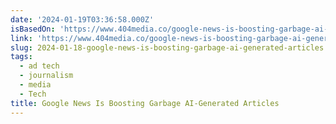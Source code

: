 ```yaml
---
date: '2024-01-19T03:36:58.000Z'
isBasedOn: 'https://www.404media.co/google-news-is-boosting-garbage-ai-generated-articles/'
link: 'https://www.404media.co/google-news-is-boosting-garbage-ai-generated-articles/'
slug: 2024-01-18-google-news-is-boosting-garbage-ai-generated-articles
tags:
  - ad tech
  - journalism
  - media
  - Tech
title: Google News Is Boosting Garbage AI-Generated Articles
---
```


